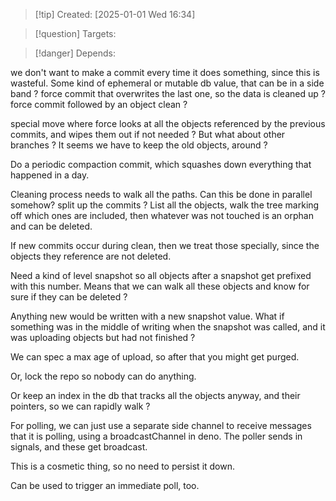 
>[!tip] Created: [2025-01-01 Wed 16:34]

>[!question] Targets: 

>[!danger] Depends: 

we don't want to make a commit every time it does something, since this is wasteful.
Some kind of ephemeral or mutable db value, that can be in a side band ?
force commit that overwrites the last one, so the data is cleaned up ?
force commit followed by an object clean ?

special move where force looks at all the objects referenced by the previous commits, and wipes them out if not needed ?
But what about other branches ?  It seems we have to keep the old objects, around ?

Do a periodic compaction commit, which squashes down everything that happened in a day.

Cleaning process needs to walk all the paths.
Can this be done in parallel somehow?  split up the commits ?
List all the objects, walk the tree marking off which ones are included, then whatever was not touched is an orphan and can be deleted.

If new commits occur during clean, then we treat those specially, since the objects they reference are not deleted.

Need a kind of level snapshot so all objects after a snapshot get prefixed with this number.  Means that we can walk all these objects and know for sure if they can be deleted ?

Anything new would be written with a new snapshot value.
What if something was in the middle of writing when the snapshot was called, and it was uploading objects but had not finished ?

We can spec a max age of upload, so after that you might get purged.

Or, lock the repo so nobody can do anything.

Or keep an index in the db that tracks all the objects anyway, and their pointers, so we can rapidly walk ?

For polling, we can just use a separate side channel to receive messages that it is polling, using a broadcastChannel in deno.  The poller sends in signals, and these get broadcast.

This is a cosmetic thing, so no need to persist it down. 

Can be used to trigger an immediate poll, too.